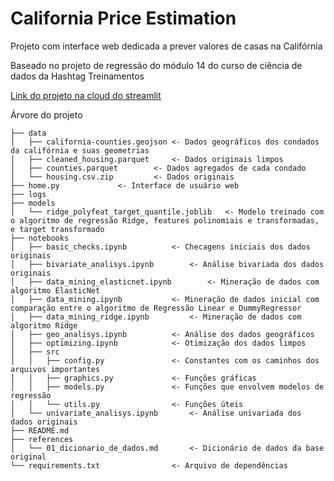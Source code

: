 # California Price Estimation

Projeto com interface web dedicada a prever valores de casas na Califórnia

Baseado no projeto de regressão do módulo 14 do curso de ciência de dados da Hashtag Treinamentos

[Link do projeto na cloud do streamlit](https://californiapriceestimation.streamlit.app/)

Árvore do projeto

```
├── data
│   ├── california-counties.geojson	<- Dados geográficos dos condados da califórnia e suas geometrias
│   ├── cleaned_housing.parquet		<- Dados originais limpos
│   ├── counties.parquet		<- Dados agregados de cada condado
│   └── housing.csv.zip			<- Dados originais
├── home.py				<- Interface de usuário web
├── logs
├── models
│   └── ridge_polyfeat_target_quantile.joblib	<- Modelo treinado com o algoritmo de regressão Ridge, features polinomiais e transformadas, e target transformado
├── notebooks
│   ├── basic_checks.ipynb			<- Checagens iniciais dos dados originais
│   ├── bivariate_analisys.ipynb		<- Análise bivariada dos dados originais
│   ├── data_mining_elasticnet.ipynb		<- Mineração de dados com algoritmo ElasticNet
│   ├── data_mining.ipynb			<- Mineração de dados inicial com comparação entre o algoritmo de Regressão Linear e DummyRegressor
│   ├── data_mining_ridge.ipynb			<- Mineração de dados com algoritmo Ridge
│   ├── geo_analisys.ipynb			<- Análise dos dados geográficos
│   ├── optimizing.ipynb			<- Otimização dos dados limpos
│   ├── src
│   │   ├── config.py				<- Constantes com os caminhos dos arquivos importantes
│   │   ├── graphics.py				<- Funções gráficas
│   │   ├── models.py				<- Funções que envolvem modelos de regressão
│   │   └── utils.py				<- Funções úteis
│   └── univariate_analisys.ipynb		<- Análise univariada dos dados originais
├── README.md					
├── references
│   └── 01_dicionario_de_dados.md		<- Dicionário de dados da base original
└── requirements.txt				<- Arquivo de dependências
```

